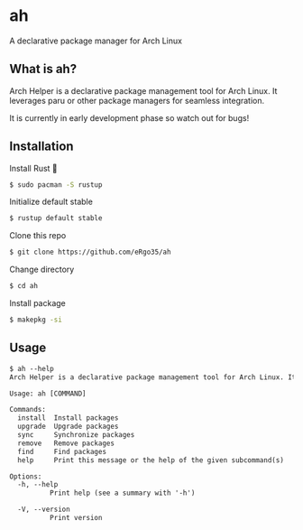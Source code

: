 # ah

A declarative package manager for Arch Linux

## What is ah?

Arch Helper is a declarative package management tool for Arch Linux. It leverages paru or other package managers for seamless integration.

It is currently in early development phase so watch out for bugs!

## Installation

Install Rust :crab:

```sh
$ sudo pacman -S rustup
```

Initialize default stable

```sh
$ rustup default stable
```

Clone this repo
```sh
$ git clone https://github.com/eRgo35/ah 
```
Change directory

```sh
$ cd ah
```

Install package

```sh
$ makepkg -si
```

## Usage

```txt
$ ah --help
Arch Helper is a declarative package management tool for Arch Linux. It leverages paru or other package managers for seamless integration.

Usage: ah [COMMAND]

Commands:
  install  Install packages
  upgrade  Upgrade packages
  sync     Synchronize packages
  remove   Remove packages
  find     Find packages
  help     Print this message or the help of the given subcommand(s)

Options:
  -h, --help
          Print help (see a summary with '-h')

  -V, --version
          Print version
```
